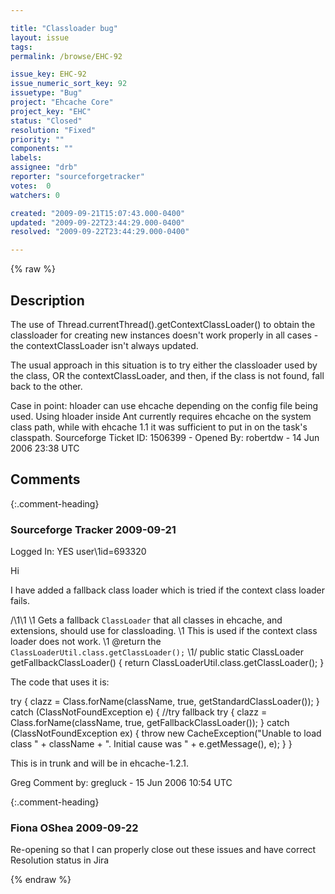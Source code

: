 ```yaml
---

title: "Classloader bug"
layout: issue
tags: 
permalink: /browse/EHC-92

issue_key: EHC-92
issue_numeric_sort_key: 92
issuetype: "Bug"
project: "Ehcache Core"
project_key: "EHC"
status: "Closed"
resolution: "Fixed"
priority: ""
components: ""
labels: 
assignee: "drb"
reporter: "sourceforgetracker"
votes:  0
watchers: 0

created: "2009-09-21T15:07:43.000-0400"
updated: "2009-09-22T23:44:29.000-0400"
resolved: "2009-09-22T23:44:29.000-0400"

---
```




{% raw %}



## Description

<div markdown="1" class="description">

The use of
Thread.currentThread().getContextClassLoader() to
obtain the classloader for creating new instances
doesn't work properly in all cases - the
contextClassLoader isn't always updated.

The usual approach in this situation is to try either
the classloader used by the class, OR the
contextClassLoader, and then, if the class is not
found, fall back to the other.

Case in point: hloader can use ehcache depending on the
config file being used. Using hloader inside Ant
currently requires ehcache on the system class path,
while with ehcache 1.1 it was sufficient to put in on
the task's classpath.
Sourceforge Ticket ID: 1506399 - Opened By: robertdw - 14 Jun 2006 23:38 UTC

</div>

## Comments


{:.comment-heading}
### **Sourceforge Tracker** <span class="date">2009-09-21</span>

<div markdown="1" class="comment">

Logged In: YES 
user\1id=693320

Hi

I have added a fallback class loader which is tried if the context class loader 
fails.

/\1\1
     \1 Gets a fallback <code>ClassLoader</code> that all classes in ehcache, 
and extensions, should use for classloading.
     \1 This is used if the context class loader does not work.
     \1 @return the <code>ClassLoaderUtil.class.getClassLoader();</code>
     \1/
    public static ClassLoader getFallbackClassLoader() {
        return ClassLoaderUtil.class.getClassLoader();
    }

The code that uses it is:

try {
            clazz = Class.forName(className, true, getStandardClassLoader());
        } catch (ClassNotFoundException e) {
            //try fallback
            try {
                clazz = Class.forName(className, true, getFallbackClassLoader());
            } catch (ClassNotFoundException ex) {
                throw new CacheException("Unable to load class " + className + ". 
Initial cause was " + e.getMessage(), e);
            }
        }

This is in trunk and will be in ehcache-1.2.1.

Greg
Comment by: gregluck - 15 Jun 2006 10:54 UTC

</div>


{:.comment-heading}
### **Fiona OShea** <span class="date">2009-09-22</span>

<div markdown="1" class="comment">

Re-opening so that I can properly close out these issues and have correct Resolution status in Jira

</div>



{% endraw %}
